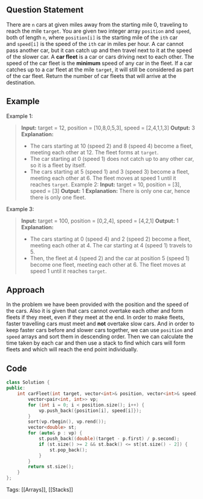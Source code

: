 ## Question Statement
There are `n` cars at given miles away from the starting mile 0, traveling to reach the mile `target`. You are given two integer array `position` and `speed`, both of length `n`, where `position[i]` is the starting mile of the `ith` car and `speed[i]` is the speed of the `ith` car in miles per hour. A car cannot pass another car, but it can catch up and then travel next to it at the speed of the slower car. A **car fleet** is a car or cars driving next to each other. The speed of the car fleet is the **minimum** speed of any car in the fleet. If a car catches up to a car fleet at the mile `target`, it will still be considered as part of the car fleet. Return the number of car fleets that will arrive at the destination.
## Example
Example 1:
>**Input:** target = 12, position = [10,8,0,5,3], speed = [2,4,1,1,3]
>**Output:** 3
>**Explanation:**
>- The cars starting at 10 (speed 2) and 8 (speed 4) become a fleet, meeting each other at 12. The fleet forms at `target`.
>- The car starting at 0 (speed 1) does not catch up to any other car, so it is a fleet by itself.
>- The cars starting at 5 (speed 1) and 3 (speed 3) become a fleet, meeting each other at 6. The fleet moves at speed 1 until it reaches `target`.
Example 2:
>**Input:** target = 10, position = [3], speed = [3]
>**Output:** 1
>**Explanation:**
>There is only one car, hence there is only one fleet.

Example 3:
> **Input:** target = 100, position = [0,2,4], speed = [4,2,1]
>**Output:** 1
>**Explanation:**
>- The cars starting at 0 (speed 4) and 2 (speed 2) become a fleet, meeting each other at 4. The car starting at 4 (speed 1) travels to 5.
>- Then, the fleet at 4 (speed 2) and the car at position 5 (speed 1) become one fleet, meeting each other at 6. The fleet moves at speed 1 until it reaches `target`.
## Approach
In the problem we have been provided with the position and the speed of the cars. Also it is given that cars cannot overtake each other and form fleets if they meet, even if they meet at the end. In order to make fleets, faster travelling cars must meet and **not** overtake slow cars. And in order to keep faster cars before and slower cars together, we can use `position` and `speed` arrays and sort them in descending order. Then we can calculate the time taken by each car and then use a stack to find which cars will form fleets and which will reach the end point individually.
## Code
```cpp
class Solution {
public:
    int carFleet(int target, vector<int>& position, vector<int>& speed) {
        vector<pair<int, int>> vp;
        for (int i = 0; i < position.size(); i++) {
            vp.push_back({position[i], speed[i]});
        }
        sort(vp.rbegin(), vp.rend());
        vector<double> st;
        for (auto& p : vp) {
            st.push_back((double)(target - p.first) / p.second);
            if (st.size() >= 2 && st.back() <= st[st.size() - 2]) {
                st.pop_back();
            }
        }
        return st.size();
    }
};
```
Tags: [[Arrays]], [[Stacks]]
